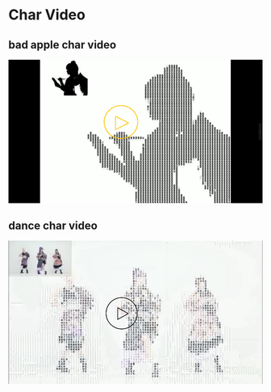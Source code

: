 # Char Video
## bad apple char video
[![Watch the video](https://github.com/IRONMANMARK/Char_Video/blob/master/video_data/cover.png)](https://youtu.be/6d-pd-cWYjU)
## dance char video
[![Watch the video](https://github.com/IRONMANMARK/Char_Video/blob/master/video_data/cover2.png)](https://youtu.be/q5wXBjMKT6s)
